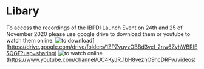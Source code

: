 # Libary
To access the recordings of the IBPDI Launch Event on 24th and 25 of November 2020 please use google drive to download them or youtube to watch them online.
![to download](https://user-images.githubusercontent.com/74652518/101149356-1a6a6b00-361f-11eb-86cb-10348180446b.jpeg)](https://drive.google.com/drive/folders/1ZPZvuyzOBBd3veI_2nw6ZyhWBRIE5QGF?usp=sharing)
![to watch online](https://user-images.githubusercontent.com/74652518/101149862-c8761500-361f-11eb-8aac-e0d85b658095.png)(https://www.youtube.com/channel/UC4KyJR_1bH8vezhO9hcDRFw/videos)
